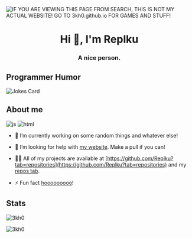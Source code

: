<img alt="IF YOU ARE VIEWING THIS PAGE FROM SEARCH, THIS IS NOT MY ACTUAL WEBSITE! GO TO 3kh0.github.io FOR GAMES AND STUFF!" src="https://readme-typing-svg.herokuapp.com?vCenter=true&lines=Hello!+I+am+Echo!;HTML+Coder;JavaScript+Game+maker;Talk+to+me+on+my+discord!">
<h1 align="center">Hi 👋, I'm Replku</h1>
<h3 align="center">A nice person.</h3>
<h2>Programmer Humor</h2>
<img src="https://readme-jokes.vercel.app/api" alt="Jokes Card" />
<h2>About me</h2>
<p align="left"> 
  <img src="https://img.shields.io/badge/Knows-JavaScript-blue/?logo=javascript&logoColor=warning&color=yellow" alt="js">
  <img src="https://img.shields.io/badge/Knows-Python-blue/?logo=html5&logoColor=warning&color=orange" alt="html">
  

- 🔭 I’m currently working on some random things and whatever else!

- 🤝 I’m looking for help with [my website](https://github.com/3kh0/3kh0.github.io/). Make a pull if you can!

- 👨‍💻 All of my projects are available at [https://github.com/Replku?tab=repositories](https://github.com/Replku?tab=repositories) and my [repos tab](https://github.com/3kh0?tab=repositories).


- ⚡ Fun fact [hooooooooo](https://hooooooooo.com/)!




<h2 align="left">Stats</h2>

<p><img  src="https://github-readme-stats.vercel.app/api/top-langs?username=3kh0&show_icons=true&theme=dark&locale=en&langs_count=10&layout=compact" alt="3kh0" /></p>
<p><img src="https://github-readme-streak-stats.herokuapp.com/?user=3kh0&theme=dark" alt="3kh0" /></p><br>
  </html>


</html>
